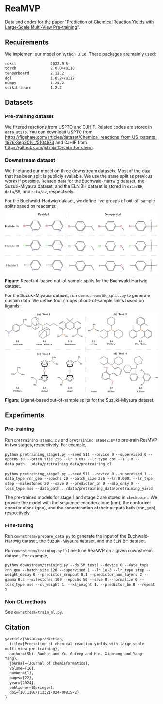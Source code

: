 # ReaMVP

Data and codes for the paper "[Prediction of Chemical Reaction Yields with Large-Scale Multi-View Pre-training](https://jcheminf.biomedcentral.com/articles/10.1186/s13321-024-00815-2)".

## Requirements

We implement our model on `Python 3.10`. These packages are mainly used:

```
rdkit                2022.9.5
torch                2.0.0+cu118
tensorboard          2.12.2
dgl                  1.0.2+cu117
numpy                1.24.2
scikit-learn         1.2.2
```

## Datasets

### Pre-training dataset

We filtered reactions from USPTO and CJHIF. Related codes are stored in `data_utils`. You can download USPTO from https://figshare.com/articles/dataset/Chemical_reactions_from_US_patents_1976-Sep2016_/5104873 and CJHIF from https://github.com/jshmjs45/data_for_chem.

### Downstream dataset

We finetuned our model on three downstream datasets. Most of the data that has been split is publicly available. We use the same split as previous works if possible.  Related data for the Buchwald-Hartwig dataset, the Suzuki-Miyaura dataset, and the ELN BH dataset is stored in `data/BH`, `data/SM`, and `data/az`, respectively.

For the Buchwald-Hartwig dataset, we define five groups of out-of-sample splits based on reactants:

<img src="downstream/reactant_split.png" alt="reactant_split"  style="zoom:50%;" />

**Figure:** Reactant-based out-of-sample splits for the Buchwald-Hartwig dataset.

For the Suzuki-Miyaura dataset, run `downstream/SM_split.py` to generate custom data. We define four groups of out-of-sample splits based on ligands:

<img src="downstream/ligands_split.png" alt="reactant_split" style="zoom:50%;" />

**Figure:** Ligand-based out-of-sample splits for the Suzuki-Miyaura dataset.

## Experiments

### Pre-training

Run `pretraining_stage1.py` and `pretraining_stage2.py` to pre-train ReaMVP in two stages, respectively. For example,

```
python pretraining_stage1.py --seed 511 --device 0 --supervised 0 --epochs 30 --batch_size 256 --lr 0.001 --lr_type cos --T 1.0 --data_path ../data/pretraining_data/pretraining_cl

python pretraining_stage2.py --seed 511 --device 0 --supervised 1 --data_type rnn_geo --epochs 20 --batch_size 256 --lr 0.0001 --lr_type step --milestones 20 --save 0 --predictor_bn 0 --mlp_only 0 --loss_type mse --data_path ../data/pretraining_data/pretraining_yield
```

The pre-trained models for stage 1 and stage 2 are stored in `checkpoint`. We provide the model with the sequence encoder alone (rnn), the conformer encoder alone (geo), and the concatenation of their outputs both (rnn_geo), respectively.

### Fine-tuning

Run `downstream/prepare_data.py` to generate the input of the Buchwald-Hartwig dataset, the Suzuki-Miyaura dataset, and the ELN BH dataset.

Run `downstream/training.py` to fine-tune ReaMVP on a given downstream dataset. For example,

```
python downstream/training.py --ds SM_test1 --device 0 --data_type rnn_geo --batch_size 128 --supervised 1 --lr 1e-3 --lr_type step --weight_decay 0 --predictor_dropout 0.1 --predictor_num_layers 2 --gamma 0.3 --milestones 100 --epochs 50 --save 0 --normalize 0 --loss_type mse --cl_weight 1. --kl_weight 1. --predictor_bn 0 --repeat 5
```

### Non-DL methods

See `downstream/train_ml.py`.

## Citation

```
@article{shi2024prediction,
  title={Prediction of chemical reaction yields with large-scale multi-view pre-training},
  author={Shi, Runhan and Yu, Gufeng and Huo, Xiaohong and Yang, Yang},
  journal={Journal of Cheminformatics},
  volume={16},
  number={1},
  pages={22},
  year={2024},
  publisher={Springer},
  doi={10.1186/s13321-024-00815-2}
}
```

